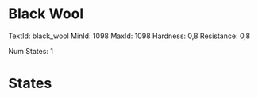 # Black Wool
TextId: black_wool
MinId: 1098
MaxId: 1098
Hardness: 0,8
Resistance: 0,8

Num States: 1
# States
```

```
